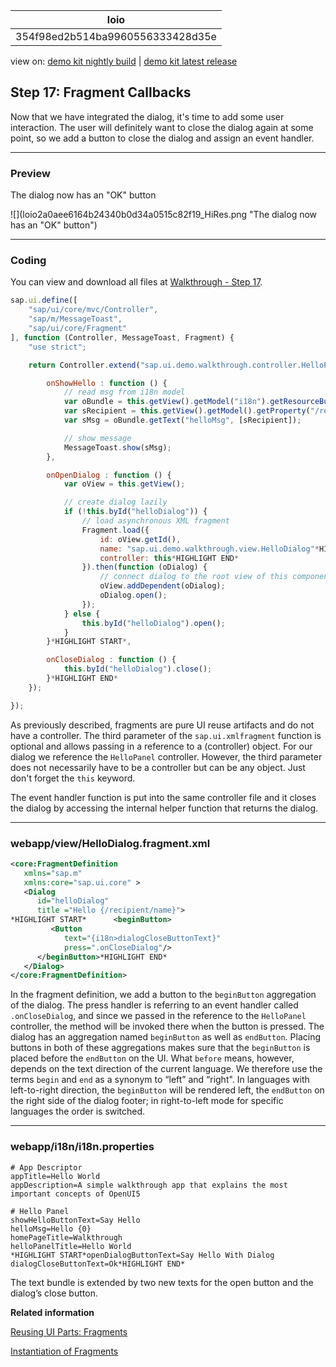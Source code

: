 <!-- loio354f98ed2b514ba9960556333428d35e -->

| loio |
| -----|
| 354f98ed2b514ba9960556333428d35e |

<div id="loio">

view on: [demo kit nightly build](https://openui5nightly.hana.ondemand.com/#/topic/354f98ed2b514ba9960556333428d35e) | [demo kit latest release](https://openui5.hana.ondemand.com/#/topic/354f98ed2b514ba9960556333428d35e)</div>

## Step 17: Fragment Callbacks

Now that we have integrated the dialog, it's time to add some user interaction. The user will definitely want to close the dialog again at some point, so we add a button to close the dialog and assign an event handler.

***

### Preview

   
  
The dialog now has an "OK" button<a name="loio354f98ed2b514ba9960556333428d35e__fig_r1j_pst_mr"/>

 ![](loio2a0aee6164b24340b0d34a0515c82f19_HiRes.png "The dialog now has an "OK" button") 

***

### Coding

You can view and download all files at [Walkthrough - Step 17](https://openui5.hana.ondemand.com/explored.html#/sample/sap.m.tutorial.walkthrough.17/preview).

``` js
sap.ui.define([
	"sap/ui/core/mvc/Controller",
	"sap/m/MessageToast",
	"sap/ui/core/Fragment"
], function (Controller, MessageToast, Fragment) {
	"use strict";

	return Controller.extend("sap.ui.demo.walkthrough.controller.HelloPanel", {

		onShowHello : function () {
			// read msg from i18n model
			var oBundle = this.getView().getModel("i18n").getResourceBundle();
			var sRecipient = this.getView().getModel().getProperty("/recipient/name");
			var sMsg = oBundle.getText("helloMsg", [sRecipient]);

			// show message
			MessageToast.show(sMsg);
		},

		onOpenDialog : function () {
			var oView = this.getView();

			// create dialog lazily
			if (!this.byId("helloDialog")) {
				// load asynchronous XML fragment
				Fragment.load({
					id: oView.getId(),
					name: "sap.ui.demo.walkthrough.view.HelloDialog"*HIGHLIGHT START*,
					controller: this*HIGHLIGHT END*
				}).then(function (oDialog) {
					// connect dialog to the root view of this component (models, lifecycle)
					oView.addDependent(oDialog);
					oDialog.open();
				});
			} else {
				this.byId("helloDialog").open();
			}
		}*HIGHLIGHT START*,

		onCloseDialog : function () {
			this.byId("helloDialog").close();
		}*HIGHLIGHT END*
	});

});
```

As previously described, fragments are pure UI reuse artifacts and do not have a controller. The third parameter of the `sap.ui.xmlfragment` function is optional and allows passing in a reference to a \(controller\) object. For our dialog we reference the `HelloPanel` controller. However, the third parameter does not necessarily have to be a controller but can be any object. Just don't forget the `this` keyword.

The event handler function is put into the same controller file and it closes the dialog by accessing the internal helper function that returns the dialog.

***

### webapp/view/HelloDialog.fragment.xml

``` xml
<core:FragmentDefinition
   xmlns="sap.m"
   xmlns:core="sap.ui.core" >
   <Dialog
      id="helloDialog"
      title ="Hello {/recipient/name}">
*HIGHLIGHT START*      <beginButton>
         <Button
            text="{i18n>dialogCloseButtonText}"
            press=".onCloseDialog"/>
      </beginButton>*HIGHLIGHT END*
   </Dialog>
</core:FragmentDefinition>
```

In the fragment definition, we add a button to the `beginButton` aggregation of the dialog. The press handler is referring to an event handler called `.onCloseDialog`, and since we passed in the reference to the `HelloPanel` controller, the method will be invoked there when the button is pressed. The dialog has an aggregation named `beginButton` as well as `endButton`. Placing buttons in both of these aggregations makes sure that the `beginButton` is placed before the `endButton` on the UI. What `before` means, however, depends on the text direction of the current language. We therefore use the terms `begin` and `end` as a synonym to “left” and “right". In languages with left-to-right direction, the `beginButton` will be rendered left, the `endButton` on the right side of the dialog footer; in right-to-left mode for specific languages the order is switched.

***

<a name="loio354f98ed2b514ba9960556333428d35e__section_d5m_ypr_r2b"/>

### webapp/i18n/i18n.properties

``` prefs
# App Descriptor
appTitle=Hello World
appDescription=A simple walkthrough app that explains the most important concepts of OpenUI5

# Hello Panel
showHelloButtonText=Say Hello
helloMsg=Hello {0}
homePageTitle=Walkthrough
helloPanelTitle=Hello World
*HIGHLIGHT START*openDialogButtonText=Say Hello With Dialog
dialogCloseButtonText=Ok*HIGHLIGHT END*
```

The text bundle is extended by two new texts for the open button and the dialog’s close button.

**Related information**  


[Reusing UI Parts: Fragments](Reusing_UI_Parts_Fragments_36a5b13.md)

[Instantiation of Fragments](Instantiation_of_Fragments_04129b2.md)

